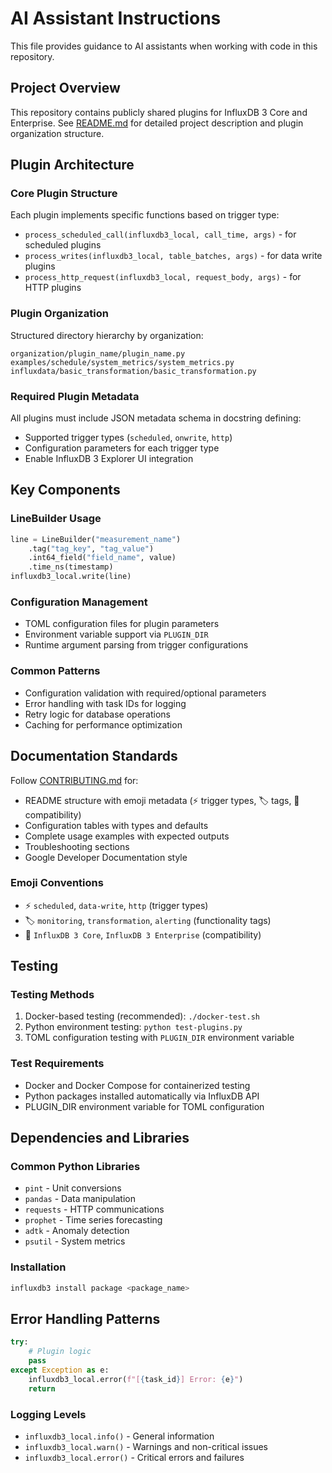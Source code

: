 # AI Assistant Instructions

This file provides guidance to AI assistants when working with code in this repository.

## Project Overview

This repository contains publicly shared plugins for InfluxDB 3 Core and Enterprise. See [README.md](/README.md) for detailed project description and plugin organization structure.

## Plugin Architecture

### Core Plugin Structure
Each plugin implements specific functions based on trigger type:

- `process_scheduled_call(influxdb3_local, call_time, args)` - for scheduled plugins
- `process_writes(influxdb3_local, table_batches, args)` - for data write plugins  
- `process_http_request(influxdb3_local, request_body, args)` - for HTTP plugins

### Plugin Organization
Structured directory hierarchy by organization:
```
organization/plugin_name/plugin_name.py
examples/schedule/system_metrics/system_metrics.py
influxdata/basic_transformation/basic_transformation.py
```

### Required Plugin Metadata
All plugins must include JSON metadata schema in docstring defining:
- Supported trigger types (`scheduled`, `onwrite`, `http`)
- Configuration parameters for each trigger type
- Enable InfluxDB 3 Explorer UI integration

## Key Components

### LineBuilder Usage
```python
line = LineBuilder("measurement_name")
    .tag("tag_key", "tag_value")
    .int64_field("field_name", value)
    .time_ns(timestamp)
influxdb3_local.write(line)
```

### Configuration Management
- TOML configuration files for plugin parameters
- Environment variable support via `PLUGIN_DIR`
- Runtime argument parsing from trigger configurations

### Common Patterns
- Configuration validation with required/optional parameters
- Error handling with task IDs for logging
- Retry logic for database operations
- Caching for performance optimization

## Documentation Standards

Follow [CONTRIBUTING.md](../CONTRIBUTING.md) for:
- README structure with emoji metadata (⚡ trigger types, 🏷️ tags, 🔧 compatibility)
- Configuration tables with types and defaults
- Complete usage examples with expected outputs
- Troubleshooting sections
- Google Developer Documentation style

### Emoji Conventions
- ⚡ `scheduled`, `data-write`, `http` (trigger types)
- 🏷️ `monitoring`, `transformation`, `alerting` (functionality tags)
- 🔧 `InfluxDB 3 Core`, `InfluxDB 3 Enterprise` (compatibility)

## Testing

### Testing Methods
1. Docker-based testing (recommended): `./docker-test.sh`
2. Python environment testing: `python test-plugins.py`
3. TOML configuration testing with `PLUGIN_DIR` environment variable

### Test Requirements
- Docker and Docker Compose for containerized testing
- Python packages installed automatically via InfluxDB API
- PLUGIN_DIR environment variable for TOML configuration

## Dependencies and Libraries

### Common Python Libraries
- `pint` - Unit conversions
- `pandas` - Data manipulation  
- `requests` - HTTP communications
- `prophet` - Time series forecasting
- `adtk` - Anomaly detection
- `psutil` - System metrics

### Installation
```bash
influxdb3 install package <package_name>
```

## Error Handling Patterns

```python
try:
    # Plugin logic
    pass
except Exception as e:
    influxdb3_local.error(f"[{task_id}] Error: {e}")
    return
```

### Logging Levels
- `influxdb3_local.info()` - General information
- `influxdb3_local.warn()` - Warnings and non-critical issues
- `influxdb3_local.error()` - Critical errors and failures